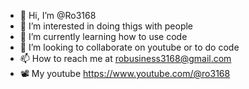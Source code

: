 - 👋 Hi, I’m @Ro3168
- 👀 I’m interested in doing thigs with people
- 🌱 I’m currently learning how to use code
- 💞️ I’m looking to collaborate on youtube or to do code
- 📫 How to reach me at robusiness3168@gmail.com
- 📽️ My youtube https://www.youtube.com/@ro3168
